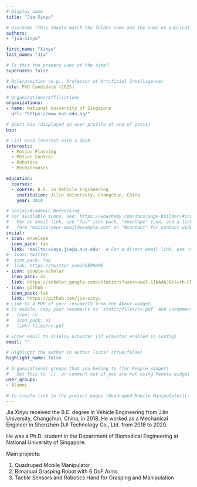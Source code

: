 ```yaml
---
# Display name
title: "Jia Xinyu"

# Username (this should match the folder name and the name on publications)
authors:
- "jia-xinyu"

first_name: "Xinyu"
last_name: "Jia"

# Is this the primary user of the site?
superuser: false

# Role/position (e.g., Professor of Artificial Intelligence)
role: PhD Candidate (2025)

# Organizations/Affiliations
organizations:
- name: National University of Singapore
  url: "https://www.nus.edu.sg/"

# Short bio (displayed in user profile at end of posts)
bio: 

# List each interest with a dash
interests:
  - Motion Planning
  - Motion Control
  - Robotics
  - Mechatronics

education:
  courses:
  - course: B.E. in Vehicle Engineering
    institution: Jilin University, Changchun, China
    year: 2018

# Social/Academic Networking
# For available icons, see: https://wowchemy.com/docs/page-builder/#icons
#   For an email link, use "fas" icon pack, "envelope" icon, and a link in the
#   form "mailto:your-email@example.com" or "#contact" for contact widget.
social:
- icon: envelope
  icon_pack: fas
  link: 'mailto:xinyu.jia@u.nus.edu'  # For a direct email link, use "mailto:test@example.org".
#- icon: twitter
#  icon_pack: fab
#  link: https://twitter.com/USERNAME
- icon: google-scholar
  icon_pack: ai
  link: https://scholar.google.com/citations?user=uwx5-1IAAAAJ&hl=zh-CN
- icon: github
  icon_pack: fab
  link: https://github.com/jia-xinyu
# Link to a PDF of your resume/CV from the About widget.
# To enable, copy your resume/CV to `static/files/cv.pdf` and uncomment the lines below.
# - icon: cv
#   icon_pack: ai
#   link: files/cv.pdf

# Enter email to display Gravatar (if Gravatar enabled in Config)
email: ""

# Highlight the author in author lists? (true/false)
highlight_name: false

# Organizational groups that you belong to (for People widget)
#   Set this to `[]` or comment out if you are not using People widget.
user_groups:
- Alumni

# to create link to the project pages [Quadruped Mobile Manipulator](../../project-pages/quadruped-mobile-manipulator/)
---
```

Jia Xinyu received the B.E. degree in Vehicle Engineering from Jilin University, Changchun, China, in 2018. He worked as a Mechanical Engineer in Shenzhen DJI Technology Co., Ltd. from 2018 to 2020.

He was a Ph.D. student in the Department of Biomedical Engineering at National University of Singapore.

Main projects:
1. Quadruped Mobile Manipulator
2. Bimanual Grasping Robot with 6 DoF Arms
3. Tactile Sensors and Robotics Hand for Grasping and Manipulation

